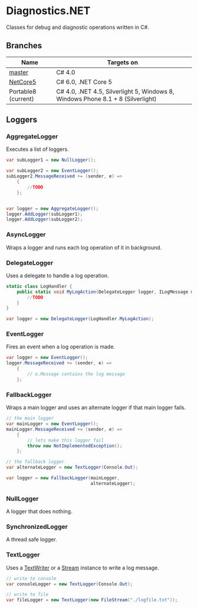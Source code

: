 # Diagnostics.NET

Classes for debug and diagnostic operations written in C#.

## Branches

| Name  | Targets on  |
| ----- | ----------- |
| [master](https://github.com/mkloubert/Diagnostics.NET)  | C# 4.0  |
| [NetCore5](https://github.com/mkloubert/Diagnostics.NET/tree/NetCore5)  | C# 6.0, .NET Core 5  |
| Portable8 (current)  | C# 4.0, .NET 4.5, Silverlight 5, Windows 8, Windows Phone 8.1 + 8 (Silverlight)  |

## Loggers

### AggregateLogger

Executes a list of loggers.

```csharp
var subLogger1 = new NullLogger();

var subLogger2 = new EventLogger();
subLogger2.MessageReceived += (sender, e) =>
    {
        //TODO
    };


var logger = new AggregateLogger();
logger.AddLogger(subLogger1);
logger.AddLogger(subLogger2);
```

### AsyncLogger

Wraps a logger and runs each log operation of it in background.

### DelegateLogger

Uses a delegate to handle a log operation.

```csharp
static class LogHandler {
    public static void MyLogAction(DelegateLogger logger, ILogMessage msg, ref bool success) {
        //TODO
    }
}

var logger = new DelegateLogger(LogHandler.MyLogAction);
```

### EventLogger

Fires an event when a log operation is made.

```csharp
var logger = new EventLogger();
logger.MessageReceived += (sender, e) =>
    {
        // e.Message contains the log message
    };
```

### FallbackLogger

Wraps a main logger and uses an alternate logger if that main logger fails.

```csharp
// the main logger
var mainLogger = new EventLogger();
mainLogger.MessageReceived += (sender, e) =>
    {
        // lets make this logger fail
        throw new NotImplementedException();
    };

// the fallback logger
var alternateLogger = new TextLogger(Console.Out);

var logger = new FallbackLogger(mainLogger,
                                alternateLogger);
```

### NullLogger

A logger that does nothing.

### SynchronizedLogger

A thread safe logger.

### TextLogger

Uses a [TextWriter](https://msdn.microsoft.com/en-us/library/system.io.textwriter(v=vs.110).aspx) or a [Stream](https://msdn.microsoft.com/en-us/library/system.io.stream%28v=vs.110%29.aspx) instance to write a log message.

```csharp
// write to console
var consoleLogger = new TextLogger(Console.Out);

// write to file
var fileLogger = new TextLogger(new FileStream("./logfile.txt"));
```

